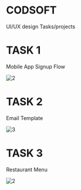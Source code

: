 # CODSOFT
 UI/UX design Tasks/projects 
 
 # TASK 1
Mobile App Signup Flow


![2](https://github.com/Tdphimasha/CODSOFT/assets/96642932/a921aeb3-d749-4afe-a17a-a8acbe7ec847)


 # TASK 2
Email Template


![3](https://github.com/Tdphimasha/CODSOFT/assets/96642932/038e9998-e6bf-4c8d-8eae-8c734ab71a08)


# TASK 3
Restaurant Menu

![2](https://github.com/Tdphimasha/CODSOFT/assets/96642932/d195fbc8-c085-4ed4-a4a2-2f4f450313e8)
